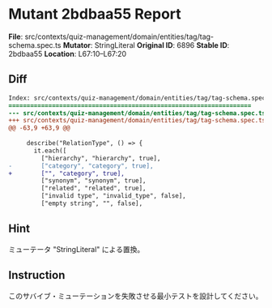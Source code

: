# Mutant 2bdbaa55 Report

**File**: src/contexts/quiz-management/domain/entities/tag/tag-schema.spec.ts
**Mutator**: StringLiteral
**Original ID**: 6896
**Stable ID**: 2bdbaa55
**Location**: L67:10–L67:20

## Diff

```diff
Index: src/contexts/quiz-management/domain/entities/tag/tag-schema.spec.ts
===================================================================
--- src/contexts/quiz-management/domain/entities/tag/tag-schema.spec.ts	original
+++ src/contexts/quiz-management/domain/entities/tag/tag-schema.spec.ts	mutated #6896
@@ -63,9 +63,9 @@
 
     describe("RelationType", () => {
       it.each([
         ["hierarchy", "hierarchy", true],
-        ["category", "category", true],
+        ["", "category", true],
         ["synonym", "synonym", true],
         ["related", "related", true],
         ["invalid type", "invalid_type", false],
         ["empty string", "", false],
```

## Hint

ミューテータ "StringLiteral" による置換。

## Instruction

このサバイブ・ミューテーションを失敗させる最小テストを設計してください。
